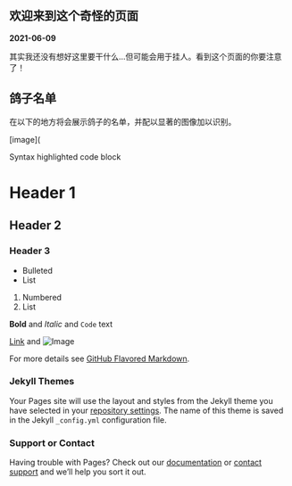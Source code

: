 ## 欢迎来到这个奇怪的页面

**2021-06-09**

其实我还没有想好这里要干什么...但可能会用于挂人。看到这个页面的你要注意了！

## 鸽子名单

在以下的地方将会展示鸽子的名单，并配以显著的图像加以识别。

[image](


Syntax highlighted code block

# Header 1
## Header 2
### Header 3

- Bulleted
- List

1. Numbered
2. List

**Bold** and _Italic_ and `Code` text

[Link](url) and ![Image](src)

For more details see [GitHub Flavored Markdown](https://guides.github.com/features/mastering-markdown/).

### Jekyll Themes

Your Pages site will use the layout and styles from the Jekyll theme you have selected in your [repository settings](https://github.com/yangjibruce/yangjibruce.github.io/settings/pages). The name of this theme is saved in the Jekyll `_config.yml` configuration file.

### Support or Contact

Having trouble with Pages? Check out our [documentation](https://docs.github.com/categories/github-pages-basics/) or [contact support](https://support.github.com/contact) and we’ll help you sort it out.
